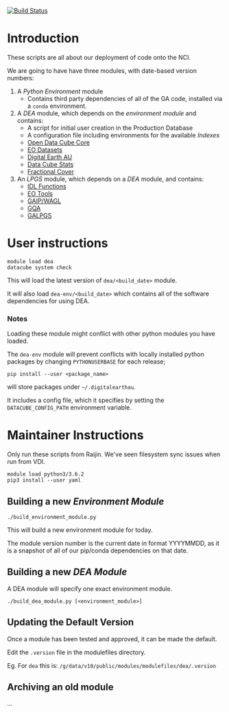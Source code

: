 [![Build Status](https://travis-ci.org/GeoscienceAustralia/digitalearthau.svg?branch=develop)](https://travis-ci.org/GeoscienceAustralia/digitalearthau)

# Introduction

These scripts are all about our deployment of code onto the NCI.

We are going to have have three modules, with date-based version numbers:

 1. A *Python Environment* module
    * Contains third party dependencies of all of the GA code, installed via
      a `conda` environment.
 2. A *DEA* module, which depends on the _environment module_ and contains:
    * A script for initial user creation in the Production Database
    * A configuration file including environments for the available _Indexes_
    * [Open Data Cube Core](https://github.com/opendatacube/datacube-core/)
    * [EO Datasets](https://github.com/GeoscienceAustralia/eo-datasets/)
    * [Digital Earth AU](https://github.com/GeoscienceAustralia/digitalearthau/)
    * [Data Cube Stats](https://github.com/GeoscienceAustralia/datacube-stats/)
    * [Fractional Cover](https://github.com/GeoscienceAustralia/fc/)
 3. An *LPGS* module, which depends on a _DEA_ module, and contains:
    * [IDL Functions](https://github.com/sixy6e/idl-functions/)
    * [EO Tools](https://github.com/GeoscienceAustralia/eo-tools/)
    * [GAIP/WAGL](https://github.com/GeoscienceAustralia/gaip/)
    * [GQA](https://github.com/GeoscienceAustralia/gqa/)
    * [GALPGS](https://github.com/jeremyh/galpgs/)


# User instructions

    module load dea
    datacube system check

This will load the latest version of `dea/<build_date>` module.

It will also load `dea-env/<build_date>` which contains all of the software
dependencies for using DEA.

### Notes

Loading these module might conflict with other python modules you have loaded.

The `dea-env` module will prevent conflicts with locally installed python packages by
changing `PYTHONUSERBASE` for each release;

    pip install --user <package_name>

will store packages under `~/.digitalearthau`.


It includes a config file, which it specifies by setting the
`DATACUBE_CONFIG_PATH` environment variable.

# Maintainer Instructions

Only run these scripts from Raijin. We've seen filesystem sync issues when
run from VDI.

    module load python3/3.6.2
    pip3 install --user yaml

## Building a new _Environment Module_

    ./build_environment_module.py

This will build a new environment module for today.

The module version number is the current date in format YYYYMMDD, as it is a snapshot
of all of our pip/conda dependencies on that date.

## Building a new _DEA Module_

A DEA module will specify one exact environment module.

    ./build_dea_module.py [<environment_module>]


## Updating the Default Version

Once a module has been tested and approved, it can be made the default.

Edit the `.version` file in the modulefiles directory.

Eg. For `dea` this is: `/g/data/v10/public/modules/modulefiles/dea/.version`


## Archiving an old module

...
